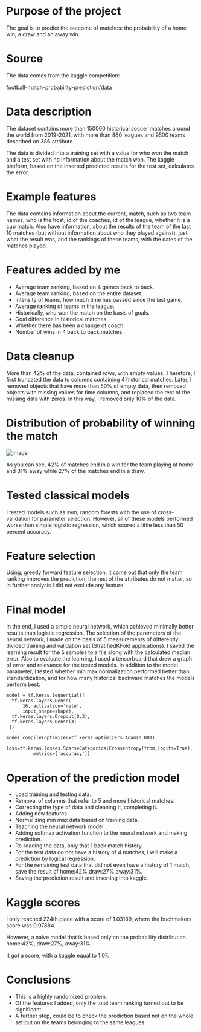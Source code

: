 Purpose of the project
==================

The goal is to predict the outcome of matches: the probability of a home win, a draw and an away win.  

Source
==================
The data comes from the kaggle competition:

[football-match-probability-prediction/data](https://www.kaggle.com/competitions/football-match-probability-prediction/data)

Data description
===================

The dataset contains more than 150000 historical soccer matches around the world from 2019-2021, with more than 860 leagues and 9500 teams described on 386 attribute.


The data is divided into a training set with a value for who won the match and a test set with no information about the match won. The kaggle platform, based on the inserted predicted results for the test set, calculates the error.



Example features
===================

The data contains information about the current, match, such as two team names, who is the host, id of the coaches, id of the league, whether it is a cup match. Also have information, about the results of the team of the last 10 matches (but without information about who they played against), just what the result was, and the rankings of these teams, with the dates of the matches played.


Features added by me
===================

* Average team ranking, based on 4 games back to back.
* Average team ranking, based on the entire dataset.
* Intensity of teams, how much time has passed since the last game.
* Average ranking of teams in the league.
* Historically, who won the match on the basis of goals.
* Goal difference in historical matches.
* Whether there has been a change of coach.
* Number of wins in 4 back to back matches.

Data cleanup
===================

More than 42\% of the data, contained rows, with empty values.
Therefore, I first truncated the data to columns containing 4 historical matches. Later, I removed objects that have more than 50\% of empty data, then removed objects with missing values for time columns, and replaced the rest of the missing data with zeros. In this way, I removed only 10\% of the data. 

Distribution of probability of winning the match
===================

![image](image/Rozkład_prawdobodopienstwa_wygrania_meczu.png)

As you can see, 42% of matches end in a win for the team playing at home and 31% away while 27% of the matches end in a draw.


Tested classical models
===================

I tested models such as svm, random forests with the use of cross-validation for parameter selection. However, all of these models performed worse than simple logistic regression, which scored a little less than 50 percent accuracy.  


Feature selection
===================

Using, greedy forward feature selection, it came out that only the team ranking improves the prediction, the rest of the attributes do not matter, so in further analysis I did not exclude any feature.


Final model
===================

In the end, I used a simple neural network, which achieved minimally better results than logistic regression. The selection of the parameters of the neural network, I made on the basis of 5 measurements of differently divided training and validation set (StratifiedKFold applications). I saved the learning result for the 5 samples to a file along with the calculated median error. Also to evaluate the learning, I used a tensorboard that drew a graph of error and relevance for the tested models. In addition to the model parameter, I tested whether min max normalization performed better than standardization, and for how many historical backward matches the models perform best.

```
model = tf.keras.Sequential([
  tf.keras.layers.Dense(
      16, activation='relu',
      input_shape=shape),
  tf.keras.layers.Dropout(0.3),
  tf.keras.layers.Dense(3)
 ])

model.compile(optimizer=tf.keras.optimizers.Adam(0.001),
          loss=tf.keras.losses.SparseCategoricalCrossentropy(from_logits=True),
          metrics=['accuracy'])
```



Operation of the prediction model
===================

* Load training and testing data.
* Removal of columns that refer to 5 and more historical matches.
* Correcting the type of data and cleaning it, completing it.
* Adding new features.
* Normalizing min max data based on training data.
* Teaching the neural network model.
* Adding softmax activation function to the neural network and making prediction.
* Re-loading the data, only that 1 back match history. 
* For the test data do not have a history of 4 matches, I will make a prediction by logical regression.
* For the remaining test data that did not even have a history of 1 match, save the result of home:42%,draw:27%,away:31%.
* Saving the prediction result and inserting into kaggle. 

Kaggle scores
===================

I only reached 224th place with a score of 1.03189, where the buchmakers score was 0.97884. 

However, a naive model that is based only on the probability distribution home:42%, draw:27%, away:31%.

It got a score, with a kaggle equal to 1.07.

Conclusions
===================

 * This is a highly randomized problem.
 * Of the features I added, only the total team ranking turned out to be significant.
 * A further step, could be to check the prediction based not on the whole set but on the teams belonging to the same leagues. 
